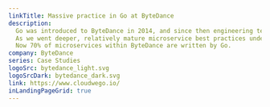 ```yaml
---
linkTitle: Massive practice in Go at ByteDance
description:
  Go was introduced to ByteDance in 2014, and since then engineering teams across ByteDance have adopted Go to build products and services on a massive scale. 
  As we went deeper, relatively mature microservice best practices under Go were developed and summarized, which then were open-sourced and named CloudWeGo since 2021. 
  Now 70% of microservices within ByteDance are written by Go.
company: ByteDance
series: Case Studies
logoSrc: bytedance_light.svg
logoSrcDark: bytedance_dark.svg
link: https://www.cloudwego.io/
inLandingPageGrid: true
---
```

